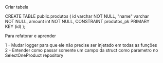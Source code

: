 Criar tabela

CREATE TABLE public.produtos (
	id varchar NOT NULL,
	"name" varchar NOT NULL,
	amount int NOT NULL,
	CONSTRAINT produtos_pk PRIMARY KEY (id)
);

Para refatorar e aprender

1 - Mudar logger para que ele não precise ser injetado em todas as funções
2 - Entender como passar somente um campo da struct como parametro no SelectOneProduct repository